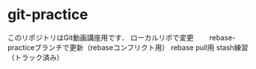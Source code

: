 # git-practice
このリポジトリはGit動画講座用です．
ローカルリポで変更　　
rebase-practiceブランチで更新（rebaseコンフリクト用）
rebase pull用
stash練習（トラック済み）
